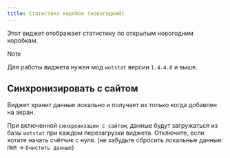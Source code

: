 ```yaml
---
title: Статистика коробок (новогодний)
---
```


Этот виджет отображает статистику по открытым новогодним коробкам. 

> [!NOTE]
> Для работы виджета нужен мод `wotstat` версии `1.4.4.0` и выше.



## Синхронизировать с сайтом
Виджет хранит данные локально и получает их только когда добавлен на экран.

При включенной `синхронизации с сайтом`, данные будут загружаться из базы `wotstat` при каждом перезагрузки виджета. Отключите, если хотите начать счётчик с нуля. (не забудьте сбросить локальные данные: `ПКМ` -> `Очистить данные`)
